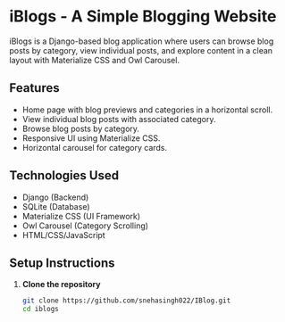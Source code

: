 
# iBlogs - A Simple Blogging Website

iBlogs is a Django-based blog application where users can browse blog posts by category, view individual posts, and explore content in a clean layout with Materialize CSS and Owl Carousel.

## Features

- Home page with blog previews and categories in a horizontal scroll.
- View individual blog posts with associated category.
- Browse blog posts by category.
- Responsive UI using Materialize CSS.
- Horizontal carousel for category cards.

## Technologies Used

- Django (Backend)
- SQLite (Database)
- Materialize CSS (UI Framework)
- Owl Carousel (Category Scrolling)
- HTML/CSS/JavaScript

## Setup Instructions

1. **Clone the repository**
   ```bash
   git clone https://github.com/snehasingh022/IBlog.git
   cd iblogs
